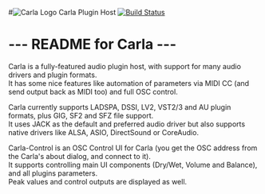 #![Carla Logo](https://raw.githubusercontent.com/falkTX/Carla/master/resources/128x128/carla.png) Carla Plugin Host
[![Build Status](https://travis-ci.org/falkTX/Carla.png)](https://travis-ci.org/falkTX/Carla)

# ---  README for Carla  ---

Carla is a fully-featured audio plugin host, with support for many audio drivers and plugin formats. <br/>
It has some nice features like automation of parameters via MIDI CC (and send output back as MIDI too) and full OSC control.

Carla currently supports LADSPA, DSSI, LV2, VST2/3 and AU plugin formats, plus GIG, SF2 and SFZ file support. <br/>
It uses JACK as the default and preferred audio driver but also supports native drivers like ALSA, ASIO, DirectSound or CoreAudio.

Carla-Control is an OSC Control UI for Carla (you get the OSC address from the Carla's about dialog, and connect to it). <br/>
It supports controlling main UI components (Dry/Wet, Volume and Balance), and all plugins parameters. <br/>
Peak values and control outputs are displayed as well.

<br/>
